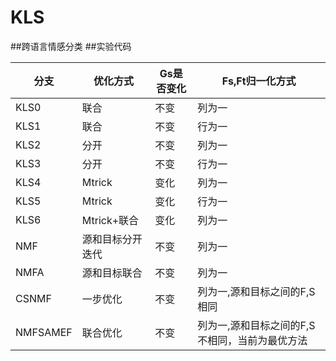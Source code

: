 # KLS

##跨语言情感分类
##实验代码

| 分支 | 优化方式 | Gs是否变化 | Fs,Ft归一化方式 |
| ---- | ---- | ---- | ---- |
| KLS0 | 联合 | 不变 | 列为一 |
| KLS1 | 联合 | 不变 | 行为一 |
| KLS2 | 分开 | 不变 | 列为一 |
| KLS3| 分开 | 不变 | 行为一 |
| KLS4 | Mtrick | 变化 | 列为一 |
| KLS5 | Mtrick | 变化 | 行为一 |
| KLS6 | Mtrick+联合 | 变化 | 列为一 |
| NMF | 源和目标分开迭代 | 不变  | 列为一 |
| NMFA | 源和目标联合 | 不变  | 列为一 |
| CSNMF | 一步优化 | 不变  | 列为一,源和目标之间的F,S相同 |
| NMFSAMEF | 联合优化 | 不变 | 列为一,源和目标之间的F,S不相同，当前为最优方法 |


